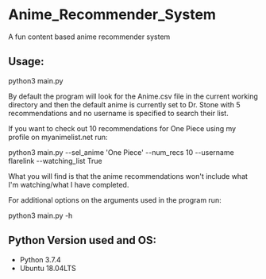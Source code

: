 # Anime_Recommender_System
A fun content based anime recommender system

Usage:
-------------

python3 main.py

By default the program will look for the Anime.csv file in the current working directory and then the default anime is currently set to Dr. Stone with 5 recommendations and no username is specified to search their list.

If you want to check out 10 recommendations for One Piece using my profile on myanimelist.net run:

python3 main.py --sel_anime 'One Piece' --num_recs 10 --username flarelink --watching_list True 

What you will find is that the anime recommendations won't include what I'm watching/what I have completed.

For additional options on the arguments used in the program run:

python3 main.py -h


Python Version used and OS:
--------------
- Python 3.7.4
- Ubuntu 18.04LTS 
